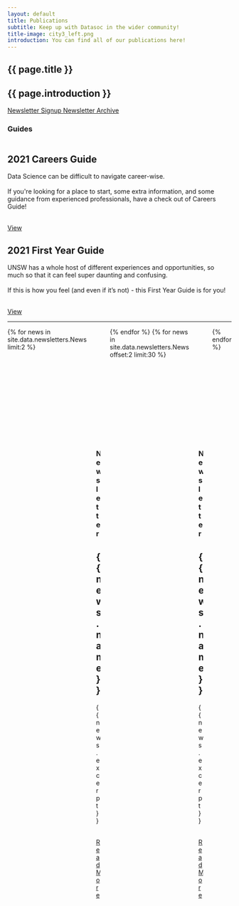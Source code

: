 ```yaml
---
layout: default
title: Publications
subtitle: Keep up with Datasoc in the wider community!
title-image: city3_left.png
introduction: You can find all of our publications here!
---
```


<!-- Introduction -->
<section class="hero is-light is-bold">
  <div class="hero-body">
    <div class="container">
      <h1 class="title">
        {{ page.title }}
      </h1>
      <h2 class="subtitle">
        {{ page.introduction }} 
      </h2>
    </div>
  </div>
</section>
  <nav class="navbar is-white">
      <div class="container">
          <div id="navMenu" class="navbar-menu">
              <div class="navbar-start">
                  <a class="navbar-item" href="/contact">
                    Newsletter Signup
                  </a>
                  <a class="navbar-item" href="https://us19.campaign-archive.com/home/?u=8dc568d0db37b26ed75ba4d94&id=01f8128da2" target="_blank"> 
                    Newsletter Archive
                  </a>
              </div>
          </div>
      </div>
  </nav>
<div class="hero-body">
  <div class="container">
      <div class="columns">
        <div class="column is-10 is-offset-1">
          <div class="columns featured-post is-multiline">
            <div class="column is-12 post">
              <article class="columns featured">
                <h3 class="heading post-category">Guides</h3>
                <div class="column is-6 featured-content va centered"> 
                  <h1 class="title post-title">2021 Careers Guide</h1>
                    <p class="post-excerpt">
                    Data Science can be difficult to navigate career-wise. 
                    <br><br>
                    If you're looking for a place to start, some extra information, and some guidance 
                    from experienced professionals, have a check out of Careers Guide!
                    </p>
                    <br>
                    <a href="careers-guide" class="button is-primary">View</a>
                    <br>
                </div>
                <div class="column is-6 featured-content va centered">
                  <div>
                    <h1 class="title post-title">2021 First Year Guide</h1>
                    <p class="post-excerpt">UNSW has a whole host of different experiences and opportunities, 
                      so much so that it can feel super daunting and confusing. <br><br> If this is how you feel (and even if it’s not) 
                      - this First Year Guide is for you! </p>
                    <br>
                    <a href="first-year-guide" class="button is-primary">View</a>
                    <br> 
                  </div>
                </div>
              </article>
            </div>
          </div>
          <hr>
          <div class="columns is-multiline">
            {% for news in site.data.newsletters.News limit:2 %}
            <div class="column post is-6">
              <article class="columns is-multiline">
                <div class="column is-12 post-img">
                  <figure class="image is-16by9">
                    <img src="{{ news.image }}" alt="Featured Image">
                  </figure>
                </div>
                <div class="column is-12 featured-content ">
                  <h3 class="heading post-category">Newsletter</h3>
                  <h1 class="title post-title">{{ news.name }} </h1>
                  <p class="post-excerpt"> {{ news.excerpt }} </p>
                  <br>
                  <a href="{{ news.link }}" target="_blank" class="button is-primary">Read More</a>
                </div>
              </article>
            </div>
            {% endfor %}
            {% for news in site.data.newsletters.News offset:2 limit:30 %}
            <div class="column post is-4">
              <article class="columns is-multiline">
                <div class="column is-12 post-img">
                  <figure class="image is-16by9">
                    <img src="{{ news.image }}" alt="Featured Image">
                  </figure>
                </div>
                <div class="column is-12 featured-content ">
                  <h3 class="heading post-category">Newsletter</h3>
                  <h1 class="title post-title">{{ news.name }}</h1>
                  <p class="post-excerpt">{{ news.excerpt }} <br> </p>
                  <br>
                  <a href="{{ news.link }}" target="_blank" class="button is-primary">Read More</a>
                </div>
              </article>
            </div>
            {% endfor %}
          </div>
        </div>
      </div>
  </div>
</div>